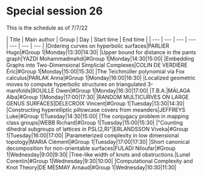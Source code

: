 # Special session 26

This is the schedule as of 7/7/22


| Title | Main author |  Group | Day | Start time | End time | 
| --- | ---  | --- | --- | --- | ---  | ---  | 
|Ordering curves on hyperbolic surfaces|PARLIER Hugo|#Group 1|Monday|13:30|14:30|
|Upper bound for distance in the pants graph|YAZDI Mohammadmahdi|#Group 1|Monday|14:30|15:00|
|Embedding Graphs into Two-Dimensional Simplicial Complexes|COLIN DE VERDIÈRE Éric|#Group 1|Monday|15:00|15:30|
|The Teichmüller polynomial via Fox calculus|PARLAK Anna|#Group 1|Monday|16:00|16:30|
|Localized geometric moves to compute hyperbolic structures on triangulated 3-manifolds|ROUILLÉ Owen|#Group 1|Monday|16:30|17:00|
|T.B.A.|MÁLAGA Alba|#Group 1|Monday|17:00|17:30|
|RANDOM MULTICURVES ON LARGE GENUS SURFACES|DELECROIX Vincent|#Group 1|Tuesday|13:30|14:30|
|Constructing hyperelliptic pillowcase covers from meanders|JEFFREYS Luke|#Group 1|Tuesday|14:30|15:00|
|The conjugacy problem in mapping class groups|WEBB Richard|#Group 1|Tuesday|15:00|15:30|
|"Counting dihedral subgroups of lattices in PSL(2,R)"|ERLANDSSON Viveka|#Group 1|Tuesday|16:00|17:00|
|Parameterized complexity in low dimensional topology|MARIA Clément|#Group 1|Tuesday|17:00|17:30|
|Short canonical decomposition for non-orientable surfaces|FULADI Niloufar|#Group 1|Wednesday|9:00|9:30|
|Tree-like width of knots and obstructions.|Lunel Corentin|#Group 1|Wednesday|9:30|10:00|
|Computational Complexity and Knot Theory|DE MESMAY Arnaud|#Group 1|Wednesday|10:30|11:30|
